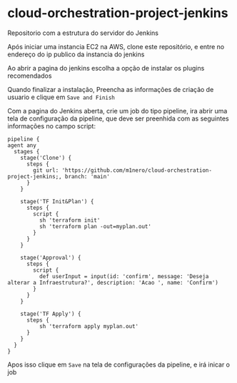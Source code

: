 # cloud-orchestration-project-jenkins
Repositorio com a estrutura do servidor do Jenkins

Após iniciar uma instancia EC2 na AWS, clone este repositório, e entre no endereço do ip publico da instancia do jenkins

Ao abrir a pagina do jenkins escolha a  opção de instalar os plugins recomendados

Quando finalizar a instalação, Preencha as informações de criação de usuario e clique em ```Save and Finish```

Com a pagina do Jenkins aberta, crie um job do tipo pipeline, ira abrir uma tela de configuração da pipeline, que deve ser preenhida com as seguintes informações no campo script:

```
pipeline {
agent any
  stages {
    stage('Clone') {
      steps {
        git url: 'https://github.com/m1nero/cloud-orchestration-project-jenkins;, branch: 'main'
      }
    }

    stage('TF Init&Plan') {
      steps {
        script {
          sh 'terraform init'
          sh 'terraform plan -out=myplan.out'
        }
      }
    }

    stage('Approval') {
      steps {
        script {
          def userInput = input(id: 'confirm', message: 'Deseja alterar a Infraestrutura?', description: 'Acao ', name: 'Confirm')
        }
      }
    }

    stage('TF Apply') {
      steps {
          sh 'terraform apply myplan.out'
      }
    }
  }
}
```

Apos isso clique em ```Save``` na tela de configurações da pipeline, e irá inicar o job
